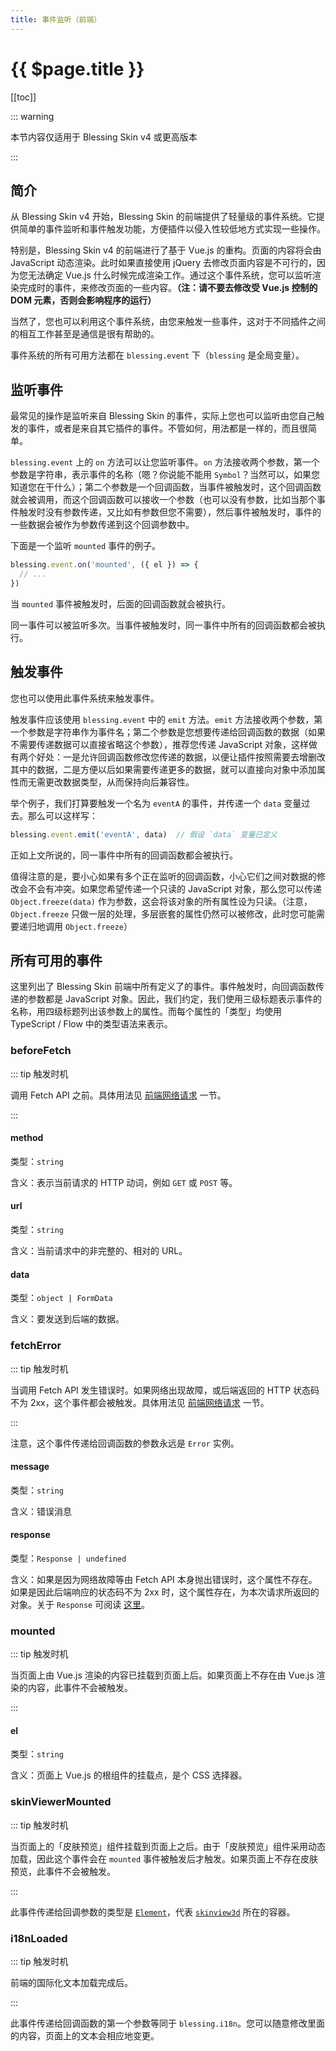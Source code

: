 ```yaml
---
title: 事件监听（前端）
---
```


# {{ $page.title }}

[[toc]]

::: warning

本节内容仅适用于 Blessing Skin v4 或更高版本

:::

## 简介

从 Blessing Skin v4 开始，Blessing Skin 的前端提供了轻量级的事件系统。它提供简单的事件监听和事件触发功能，方便插件以侵入性较低地方式实现一些操作。

特别是，Blessing Skin v4 的前端进行了基于 Vue.js 的重构。页面的内容将会由 JavaScript 动态渲染。此时如果直接使用 jQuery 去修改页面内容是不可行的，因为您无法确定 Vue.js 什么时候完成渲染工作。通过这个事件系统，您可以监听渲染完成时的事件，来修改页面的一些内容。**（注：请不要去修改受 Vue.js 控制的 DOM 元素，否则会影响程序的运行）**

当然了，您也可以利用这个事件系统，由您来触发一些事件，这对于不同插件之间的相互工作甚至是通信是很有帮助的。

事件系统的所有可用方法都在 `blessing.event` 下（`blessing` 是全局变量）。

## 监听事件

最常见的操作是监听来自 Blessing Skin 的事件，实际上您也可以监听由您自己触发的事件，或者是来自其它插件的事件。不管如何，用法都是一样的，而且很简单。

`blessing.event` 上的 `on` 方法可以让您监听事件。`on` 方法接收两个参数，第一个参数是字符串，表示事件的名称（嗯？你说能不能用 `Symbol`？当然可以，如果您知道您在干什么）；第二个参数是一个回调函数，当事件被触发时，这个回调函数就会被调用，而这个回调函数可以接收一个参数（也可以没有参数，比如当那个事件触发时没有参数传递，又比如有参数但您不需要），然后事件被触发时，事件的一些数据会被作为参数传递到这个回调参数中。

下面是一个监听 `mounted` 事件的例子。

```javascript
blessing.event.on('mounted', ({ el }) => {
  // ...
})
```

当 `mounted` 事件被触发时，后面的回调函数就会被执行。

同一事件可以被监听多次。当事件被触发时，同一事件中所有的回调函数都会被执行。

## 触发事件

您也可以使用此事件系统来触发事件。

触发事件应该使用 `blessing.event` 中的 `emit` 方法。`emit` 方法接收两个参数，第一个参数是字符串作为事件名；第二个参数是您想要传递给回调函数的数据（如果不需要传递数据可以直接省略这个参数），推荐您传递 JavaScript 对象，这样做有两个好处：一是允许回调函数修改您传递的数据，以便让插件按照需要去增删改其中的数据，二是方便以后如果需要传递更多的数据，就可以直接向对象中添加属性而无需更改数据类型，从而保持向后兼容性。

举个例子，我们打算要触发一个名为 `eventA` 的事件，并传递一个 `data` 变量过去。那么可以这样写：

```javascript
blessing.event.emit('eventA', data)  // 假设 `data` 变量已定义
```

正如上文所说的，同一事件中所有的回调函数都会被执行。

值得注意的是，要小心如果有多个正在监听的回调函数，小心它们之间对数据的修改会不会有冲突。如果您希望传递一个只读的 JavaScript 对象，那么您可以传递 `Object.freeze(data)` 作为参数，这会将该对象的所有属性设为只读。（注意，`Object.freeze` 只做一层的处理，多层嵌套的属性仍然可以被修改，此时您可能需要递归地调用 `Object.freeze`）

## 所有可用的事件

这里列出了 Blessing Skin 前端中所有定义了的事件。事件触发时，向回调函数传递的参数都是 JavaScript 对象。因此，我们约定，我们使用三级标题表示事件的名称，用四级标题列出该参数上的属性。而每个属性的「类型」均使用 TypeScript / Flow 中的类型语法来表示。

### beforeFetch

::: tip 触发时机

调用 Fetch API 之前。具体用法见 [前端网络请求](fetch.md#事件) 一节。

:::

#### method

类型：`string`

含义：表示当前请求的 HTTP 动词，例如 `GET` 或 `POST` 等。

#### url

类型：`string`

含义：当前请求中的非完整的、相对的 URL。

#### data

类型：`object | FormData`

含义：要发送到后端的数据。

### fetchError

::: tip 触发时机

当调用 Fetch API 发生错误时。如果网络出现故障，或后端返回的 HTTP 状态码不为 2xx，这个事件都会被触发。具体用法见 [前端网络请求](fetch.md#事件) 一节。

:::

注意，这个事件传递给回调函数的参数永远是 `Error` 实例。

#### message

类型：`string`

含义：错误消息

#### response

类型：`Response | undefined`

含义：如果是因为网络故障等由 Fetch API 本身抛出错误时，这个属性不存在。如果是因此后端响应的状态码不为 2xx 时，这个属性存在，为本次请求所返回的对象。关于 `Response` 可阅读 [这里](https://developer.mozilla.org/zh-CN/docs/Web/API/Response)。

### mounted

::: tip 触发时机

当页面上由 Vue.js 渲染的内容已挂载到页面上后。如果页面上不存在由 Vue.js 渲染的内容，此事件不会被触发。

:::

#### el

类型：`string`

含义：页面上 Vue.js 的根组件的挂载点，是个 CSS 选择器。

### skinViewerMounted

::: tip 触发时机

当页面上的「皮肤预览」组件挂载到页面上之后。由于「皮肤预览」组件采用动态加载，因此这个事件会在 `mounted` 事件被触发后才触发。如果页面上不存在皮肤预览，此事件不会被触发。

:::

此事件传递给回调参数的类型是 [`Element`](https://developer.mozilla.org/zh-CN/docs/Web/API/Element)，代表 [`skinview3d`](https://github.com/bs-community/skinview3d) 所在的容器。

### i18nLoaded

::: tip 触发时机

前端的国际化文本加载完成后。

:::

此事件传递给回调函数的第一个参数等同于 `blessing.i18n`。您可以随意修改里面的内容，页面上的文本会相应地变更。
